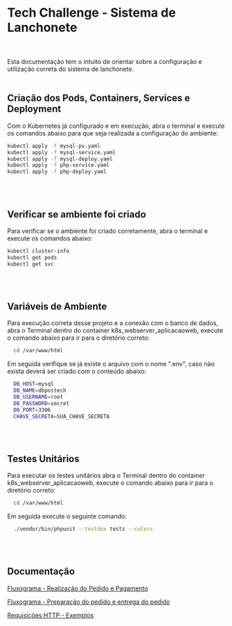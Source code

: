 # Tech Challenge - Sistema de Lanchonete
<br><br>
Esta documentação tem o intuito de orientar sobre a configuração e utilização correta do sistema de lanchonete.
<br><br>
## Criação dos Pods, Containers, Services e Deployment

Com o Kubernetes já configurado e em execução, abra o terminal e execute os comandos abaixo para que seja realizada a configuração do ambiente:

```bash
kubectl apply -f mysql-pv.yaml
kubectl apply -f mysql-service.yaml
kubectl apply -f mysql-deploy.yaml
kubectl apply -f php-service.yaml
kubectl apply -f php-deploy.yaml
```
<br><br>
## Verificar se ambiente foi criado

Para verificar se o ambiente foi criado corretamente, abra o terminal e execute os comandos abaixo:

```bash
kubectl cluster-info
kubectl get pods
kubectl get svc
```
<br><br>
## Variáveis de Ambiente

Para execução correta desse projeto e a conexão com o banco de dados, abra o Terminal dentro do container k8s_webserver_aplicacaoweb, execute o comando abaixo para ir para o diretório correto: 

```bash
  cd /var/www/html
```

Em seguida verifique se já existe o arquivo com o nome ".env", caso não exista deverá ser criado com o conteúdo abaixo: 

```bash
  DB_HOST=mysql
  DB_NAME=dbpostech
  DB_USERNAME=root
  DB_PASSWORD=secret
  DB_PORT=3306
  CHAVE_SECRETA=SUA_CHAVE_SECRETA
```
<br><br>
## Testes Unitários

Para executar os testes unitários abra o Terminal dentro do container k8s_webserver_aplicacaoweb, execute o comando abaixo para ir para o diretório correto: 

```bash
  cd /var/www/html
```

Em seguida execute o seguinte comando:

```bash
  ./vendor/bin/phpunit --testdox tests --colors
```
<br><br>
## Documentação

[Fluxograma - Realização do Pedido e Pagamento](https://miro.com/app/board/uXjVMAbdRp0=/?share_link_id=567814725228)

[Fluxograma - Preparação do pedido e entrega do pedido](https://miro.com/app/board/uXjVMAaDj1g=/?share_link_id=766010607812)

[Requisições HTTP - Exemplos](https://documenter.getpostman.com/view/14275027/2s93zCXzjp)

